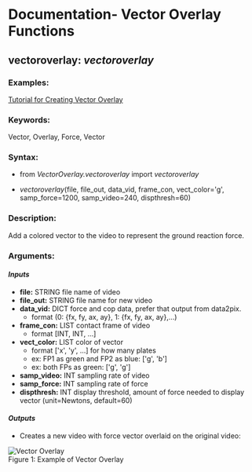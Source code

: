 # Documentation- Vector Overlay Functions

## vectoroverlay: _vectoroverlay_

### **Examples:**
[Tutorial for Creating Vector Overlay](https://github.com/USCBiomechanicsLab/labcodes/blob/master/VectorOverlay/Example_VectorOverlay.md)

### **Keywords:**
Vector, Overlay, Force, Vector

### **Syntax:**

* from *VectorOverlay.vectoroverlay* import *vectoroverlay*

* *vectoroverlay*(file, file_out, data_vid, frame_con, vect_color='g', samp_force=1200, samp_video=240, dispthresh=60) 

### **Description:**<br/>
Add a colored vector to the video to represent the ground reaction force.

### **Arguments:**

#### *Inputs*

   * **file:** STRING file name of video<br/>
   * **file_out:** STRING file name for new video<br/>
   * **data_vid:** DICT force and cop data, prefer that output from data2pix.<br/>
      * format (0: {fx, fy, ax, ay}, 1: {fx, fy, ax, ay},...)<br/>
   * **frame_con:** LIST contact frame of video<br/>  
      * format [INT, INT, ...]<br/>   
   * **vect_color:** LIST color of vector<br/>   
      * format ['x', 'y', ...] for how many plates<br/>    
       * ex: FP1 as green and FP2 as blue: ['g', 'b']<br/>      
       * ex: both FPs as green: ['g', 'g']<br/>
   * **samp_video:** INT sampling rate of video<br/>
   * **samp_force:** INT sampling rate of force<br/>
   * **dispthresh:** INT display threshold, amount of force needed to display vector (unit=Newtons, default=60)
    
#### *Outputs*<br/>
* Creates a new video with force vector overlaid on the original video:

![Vector Overlay](https://github.com/USCBiomechanicsLab/labcodes/blob/master/DocMaterials/VectorOverlayExample.PNG)<br/>
Figure 1: Example of Vector Overlay 



